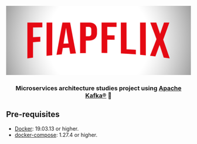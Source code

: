 <p align="center">
  <img src="docs/assets/banner.png" />
</p>

<h3 align="center">
  Microservices architecture studies project using <a href="https://kafka.apache.org/">Apache Kafka®</a> 🚀
</h3>

## Pre-requisites

- [Docker](https://www.docker.com/): 19.03.13 or higher.
- [docker-compose](https://docs.docker.com/compose/install/): 1.27.4 or higher.

<!-- ## Up and Running!

After installing all the requirements, run the `run.sh` file:

```bash
./run.sh
``` -->
